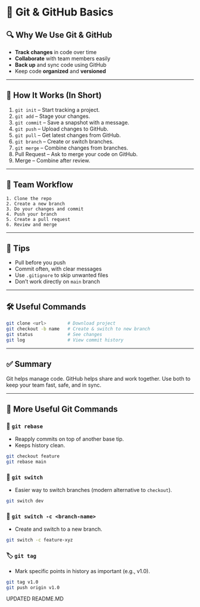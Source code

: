 
# 📘 Git & GitHub Basics

## 🔍 Why We Use Git & GitHub
- **Track changes** in code over time
- **Collaborate** with team members easily
- **Back up** and sync code using GitHub
- Keep code **organized** and **versioned**

---

## 🚀 How It Works (In Short)

1. `git init` – Start tracking a project.
2. `git add` – Stage your changes.
3. `git commit` – Save a snapshot with a message.
4. `git push` – Upload changes to GitHub.
5. `git pull` – Get latest changes from GitHub.
6. `git branch` – Create or switch branches.
7. `git merge` – Combine changes from branches.
8. Pull Request – Ask to merge your code on GitHub.
9. Merge – Combine after review.

---

## 🤝 Team Workflow

```
1. Clone the repo
2. Create a new branch
3. Do your changes and commit
4. Push your branch
5. Create a pull request
6. Review and merge
```

---

## 🧠 Tips

- Pull before you push
- Commit often, with clear messages
- Use `.gitignore` to skip unwanted files
- Don’t work directly on `main` branch

---

## 🛠 Useful Commands

```bash
git clone <url>        # Download project
git checkout -b name   # Create & switch to new branch
git status             # See changes
git log                # View commit history
```

---

## ✅ Summary

Git helps manage code. GitHub helps share and work together. Use both to keep your team fast, safe, and in sync.

---

## 🧪 More Useful Git Commands

### 🔁 `git rebase`
- Reapply commits on top of another base tip.
- Keeps history clean.
```bash
git checkout feature
git rebase main
```

### 🔄 `git switch`
- Easier way to switch branches (modern alternative to `checkout`).
```bash
git switch dev
```

### 🌱 `git switch -c <branch-name>`
- Create and switch to a new branch.
```bash
git switch -c feature-xyz
```

### 🏷 `git tag`
- Mark specific points in history as important (e.g., v1.0).
```bash
git tag v1.0
git push origin v1.0
```

UPDATED README.MD